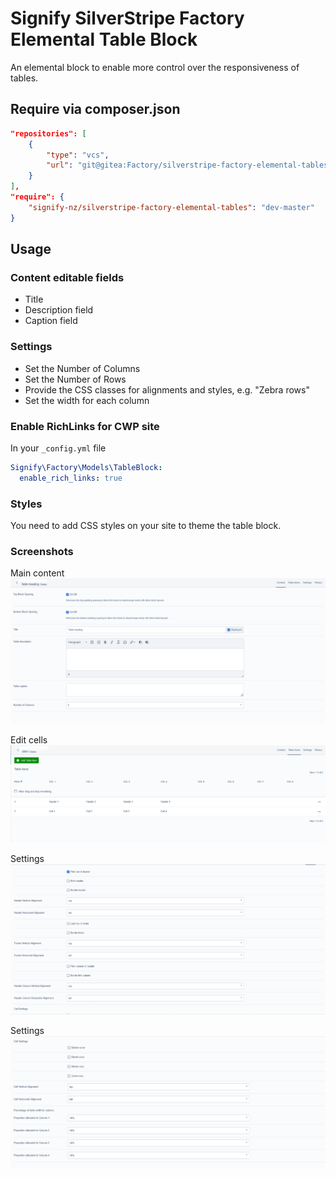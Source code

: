 
# Signify SilverStripe Factory Elemental Table Block

An elemental block to enable more control over the responsiveness of tables.

## Require via composer.json

```json
"repositories": [
    {
        "type": "vcs",
        "url": "git@gitea:Factory/silverstripe-factory-elemental-tables.git"
    }
],
"require": {
    "signify-nz/silverstripe-factory-elemental-tables": "dev-master"
}
```

## Usage

### Content editable fields

* Title
* Description field
* Caption field

### Settings

* Set the Number of Columns
* Set the Number of Rows
* Provide the CSS classes for alignments and styles, e.g. "Zebra rows"
* Set the width for each column

### Enable RichLinks for CWP site

In your ```_config.yml``` file

```yml
Signify\Factory\Models\TableBlock:
  enable_rich_links: true
```

### Styles

You need to add CSS styles on your site to theme the table block.

### Screenshots

Main content
![content](docs/en/img/content.png)

Edit cells
![content](docs/en/img/table-items.png)

Settings
![content](docs/en/img/settings-1.png)

Settings
![content](docs/en/img/settings-2.png)
